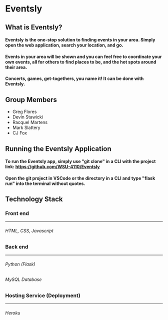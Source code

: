 # Eventsly

## What is Eventsly?

#### Eventsly is the one-stop solution to finding events in your area. Simply open the web application, search your location, and go. 
#### Events in your area will be shown and you can feel free to coordinate your own events, all for others to find places to be, and the hot spots around their area. 
#### Concerts, games, get-togethers, you name it! It can be done with Eventsly.

## Group Members

- Greg Flores
- Devin Stawicki
- Racquel Martens
- Mark Slattery
- CJ Fox

## Running the Eventsly Application

#### To run the Eventsly app, simply use "git clone" in a CLI with the project link: https://github.com/WSU-4110/Eventsly
#### Open the git project in VSCode or the directory in a CLI and type "flask run" into the terminal without quotes. 

## Technology Stack

### Front end
---
###### HTML, CSS, Javascript

### Back end
---
###### Python (Flask)
###### MySQL Database

### Hosting Service (Deployment)
---
###### Heroku
